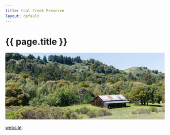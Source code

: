```yaml
---
title: Coal Creek Preserve
layout: default
---
```


# {{ page.title }}

<img src="cc-01.jpg">

[website](http://www.openspace.org/preserves/coal-creek).
